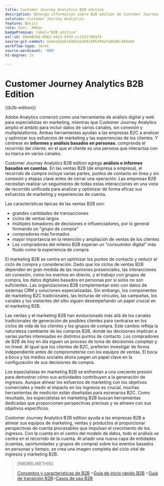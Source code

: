```yaml
---
title: Customer Journey Analytics B2B edition
description: Obtenga información sobre B2B edition de Customer Journey Analytics.
solution: Customer Journey Analytics
feature: Basics
role: User, Admin
badgePremium: label="B2B edition"
exl-id: 89e482b8-8082-4413-8fd3-cc1331780af4
source-git-commit: a2aea32eb14462ee2041405394afa6bd0c484e8d
workflow-type: tm+mt
source-wordcount: '469'
ht-degree: 1%

---
```



# Customer Journey Analytics B2B Edition

{{b2b-edition}}

Adobe Analytics comenzó como una herramienta de análisis digital y web para especialistas en marketing, mientras que Customer Journey Analytics amplió el ámbito para incluir datos de varios canales, sin conexión y multiplataforma.  Ambas herramientas ayudan a las empresas B2C a analizar y optimizar sus esfuerzos de marketing y las experiencias de los clientes. Y céntrese en **informes y análisis basados en personas**: comprenda el recorrido del cliente, en el que el cliente es una persona que interactúa con su marca en varios canales.

Customer Journey Analytics B2B edition agrega **análisis e informes basados en cuentas**. En las ventas B2B (de empresa a empresa), el recorrido de compra incluye varias partes, puntos de contacto en línea y sin conexión y etapas clave antes de cerrar una operación. Las empresas B2B necesitan realizar un seguimiento de todas estas interacciones en una vista de recorrido unificada para analizar y optimizar de forma eficaz sus esfuerzos de marketing y experiencias de cuenta.

Las características típicas de las ventas B2B son:

* grandes cantidades de transacciones
* ciclos de ventas largos
* múltiples tomadores de decisiones e influenciadores, por lo general formando un &quot;grupo de compra&quot;
* compradores más formados
* mayor importancia en la retención y ampliación de ventas de los clientes
* Los compradores del milenio B2B esperan un &quot;consumidor digital&quot; más fluido como la experiencia de compra

El marketing B2B se centra en optimizar los puntos de contacto y reducir el ciclo de compra y consideración. Dado que los ciclos de ventas B2B dependen en gran medida de las reuniones presenciales, las interacciones sin conexión, como los eventos en directo, y el trabajo con grupos de compra, los datos digitales basados en personas por sí solos no son suficientes. Las organizaciones B2B complementan esto con datos de sistemas CRM y soluciones especializadas. Sin embargo, los componentes de marketing B2C tradicionales, las lecturas de vínculos, las campañas, los canales y los visitantes del sitio siguen desempeñando un papel crucial en el marketing B2B.

Las ventas y el marketing B2B han evolucionado más allá de los canales tradicionales de generación de posibles clientes para centrarse en los ciclos de vida de los clientes y los grupos de compra. Este cambio refleja la naturaleza cambiante de las compras B2B, donde las decisiones implican a varias partes interesadas en distintos puntos de contacto. Los compradores de B2B de hoy en día siguen un proceso de toma de decisiones complejo y no lineal. Al igual que los clientes de B2C, prefieren investigar de forma independiente antes de comprometerse con los equipos de ventas. El boca a boca y los medios sociales ahora juegan un papel clave en la configuración de sus decisiones de compra.

Los especialistas en marketing B2B se enfrentan a una creciente presión para demostrar cómo sus actividades contribuyen a la generación de ingresos.  Aunque alinear los esfuerzos de marketing con los objetivos comerciales y medir el impacto en los ingresos es crucial, muchas herramientas de medición están diseñadas para escenarios B2C. Como resultado, los especialistas en marketing B2B buscan herramientas dedicadas que proporcionen perspectivas precisas y se alineen con sus objetivos específicos.

Customer Journey Analytics B2B edition ayuda a las empresas B2B a alinear sus equipos de marketing, ventas y productos al proporcionar perspectivas de cuenta procesables que impulsan el crecimiento de los ingresos. Con la cuenta en el centro del modelo de datos, todo el análisis se centra en el recorrido de la cuenta. Al añadir una nueva capa de entidades (cuentas, oportunidades y grupos de compra) sobre los eventos basados en personas y tiempo, se crea una imagen completa del ciclo vital de ingresos y marketing B2B.


>[!MORELIKETHIS]
>
>[Conceptos y características de B2B](cja-b2b-concepts-features.md)
>&#x200B;>[Guía de inicio rápido B2B](cja-b2b-quick-start-guide.md)
>&#x200B;>[Guía de transición B2B](cja-b2b-transition.md)
>&#x200B;>[Casos de uso B2B](/help/use-cases/b2b/b2b-edition/use-cases-overview.md)
>
